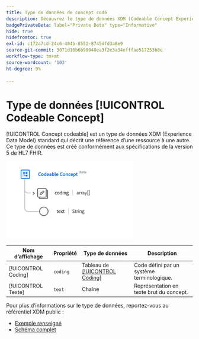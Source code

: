 ```yaml
---
title: Type de données de concept codé
description: Découvrez le type de données XDM (Codeable Concept Experience Data Model).
badgePrivateBeta: label="Private Beta" type="Informative"
hide: true
hidefromtoc: true
exl-id: c172a7cd-24c6-484b-8552-8745dfd3a8e9
source-git-commit: 3071d16b6b98040ea3f2e3a34efffae517253b8e
workflow-type: tm+mt
source-wordcount: '103'
ht-degree: 9%

---
```


# Type de données [!UICONTROL Codeable Concept]

[!UICONTROL Concept codeable] est un type de données XDM (Experience Data Model) standard qui décrit une référence d’une ressource à une autre. Ce type de données est créé conformément aux spécifications de la version 5 de HL7 FHIR.

![Structure de type de données Concept codeable](../../../images/healthcare/data-types/codeable-concept.png)

| Nom d’affichage | Propriété | Type de données | Description |
| --- | --- | --- | --- |
| [!UICONTROL Coding] | `coding` | Tableau de [[!UICONTROL Coding]](../data-types/coding.md) | Code défini par un système terminologique. |
| [!UICONTROL Texte] | `text` | Chaîne | Représentation en texte brut du concept. |

Pour plus d’informations sur le type de données, reportez-vous au référentiel XDM public :

* [Exemple renseigné](https://github.com/adobe/xdm/blob/master/extensions/industry/healthcare/fhir/datatypes/codeablereference.example.1.json)
* [Schéma complet](https://github.com/adobe/xdm/blob/master/extensions/industry/healthcare/fhir/datatypes/codeableconcept.schema.json)
